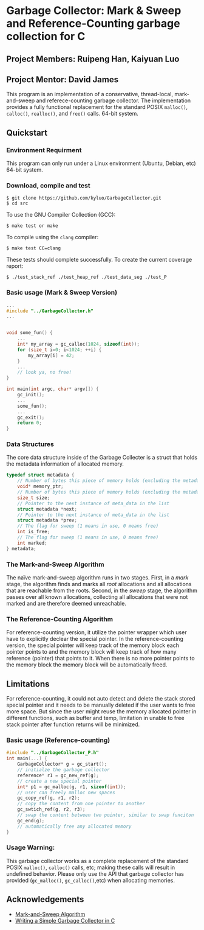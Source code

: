 <!-- # GarbageCollector

Define a struct
```
typedef struct {
    size_t size;  // Number of bytes this piece of memory holds (excluding the metadata size)
    struct _meta_data *next;  // Pointer to the next instance of meta_data in the list
    int marked;  // The flag for sweep
    void (*dtor)(void*);  // Corresponding Destructor
} metadata; 
```
which store memory and related information that user request

Define a struct
```
typedef struct {
    size_t size;  // number of total byte
    void* top_stack;  // starting stack to loop through to check
    size_t num_items;  // number of allocated objects
    size_t marked_items;  //number of marked itmes
    metadata* head;  // the root of metadata
} GarbageCollector;
```
which hold the neccesary informations for garbage collector

goal
====
loop through stack from beginning ``top_stack`` untill end (last variable where we call end) to decide if there is unreachable memmory address in heap:
mark all rechable memory and sweep all unreachable ones

undecided
=========
if data is unreachable:<br/>
ignore the unreachable memory and malloc new memory as user request<br/>
or<br/>
check if there is memory block that can be used for future memory request<br/> -->
# Garbage Collector: Mark & Sweep and Reference-Counting garbage collection for C
## Project Members: Ruipeng Han, Kaiyuan Luo
## Project Mentor: David James

This program is an implementation of a conservative, thread-local, mark-and-sweep and referece-counting
garbage collector. The implementation provides a fully functional replacement
for the standard POSIX `malloc()`, `calloc()`, `realloc()`, and `free()` calls. 64-bit system.

## Quickstart
### Environment Requirment
This program can only run under a Linux environment (Ubuntu, Debian, etc) 64-bit system.
### Download, compile and test

    $ git clone https://github.com/kyluo/GarbageCollector.git
    $ cd src
    
To use the GNU Compiler Collection (GCC):

    $ make test or make
    
To compile using the `clang` compiler:

    $ make test CC=clang
    
These tests should complete successfully. To create the current coverage report:

    $ ./test_stack_ref ./test_heap_ref ./test_data_seg ./test_P


### Basic usage (Mark & Sweep Version)

```c
...
#include "../GarbageCollector.h"
...


void some_fun() {
    ...
    int* my_array = gc_calloc(1024, sizeof(int));
    for (size_t i=0; i<1024; ++i) {
        my_array[i] = 42;
    }
    ...
    // look ya, no free!
}

int main(int argc, char* argv[]) {
    gc_init();
    ...
    some_fun();
    ...
    gc_exit();
    return 0;
}
```

### Data Structures

The core data structure inside of the Garbage Collecter is a struct that holds the metadata information of
allocated memory. 

```c
typedef struct metadata {
    // Number of bytes this piece of memory holds (excluding the metadata size)
    void* memory_ptr;
    // Number of bytes this piece of memory holds (excluding the metadata size)
    size_t size;
    // Pointer to the next instance of meta_data in the list
    struct metadata *next;
    // Pointer to the next instance of meta_data in the list
    struct metadata *prev;
    // The flag for sweep (1 means in use, 0 means free)
    int is_free;
    // The flag for sweep (1 means in use, 0 means free)
    int marked;
} metadata;
```

### The Mark-and-Sweep Algorithm

The naïve mark-and-sweep algorithm runs in two stages. First, in a *mark*
stage, the algorithm finds and marks all *root* allocations and all allocations
that are reachable from the roots.  Second, in the *sweep* stage, the algorithm
passes over all known allocations, collecting all allocations that were not
marked and are therefore deemed unreachable.

### The Reference-Counting Algorithm
For reference-counting version, it utilize the pointer wrapper which user have to explicitly declear the special pointer.
In the reference-counting version, the special pointer will keep track of the memory block each pointer points to and 
the memory block will keep track of how many reference (pointer) that points to it. When there is no more pointer points to the memory block
the memory block will be automatically freed.

## Limitations
For reference-counting, it could not auto detect and delete the stack stored special pointer and it needs to be manually deleted if the user wants to free more space.
But since the user might reuse the memory allocated pointer in different functions, such as buffer and temp, limitation in unable to free stack pointer after function
returns will be minimized.

### Basic usage (Reference-counting)
```c
#include "../GarbageCollector_P.h"
int main(...) {
    GarbageCollector* g = gc_start();
    // initialze the garbage collector
    reference* r1 = gc_new_ref(g);
    // create a new special pointer
    int* p1 = gc_malloc(g, r1, sizeof(int));
    // user can freely malloc new spaces
    gc_copy_ref(g, r1, r2);
    // copy the content from one pointer to another
    gc_swtich_ref(g, r2, r3);
    // swap the content between two pointer, similar to swap funciton
    gc_end(g);
    // automatically free any allocated memory 
}

```

### Usage Warning:
This garbage collector works as a complete replacement of the standard POSIX `malloc()`, `calloc()` calls, etc; making these calls will result in undefined behavior. Please only use the API that garbage collector has provided (`gc_malloc()`, `gc_calloc()`,etc) when allocating memories. 

<!-- ACKNOWLEDGEMENTS -->
## Acknowledgements
* [Mark-and-Sweep Algorithm](https://www.geeksforgeeks.org/mark-and-sweep-garbage-collection-algorithm/)
* [Writing a Simple Garbage Collector in C](https://maplant.com/gc.html#org8125f7d)